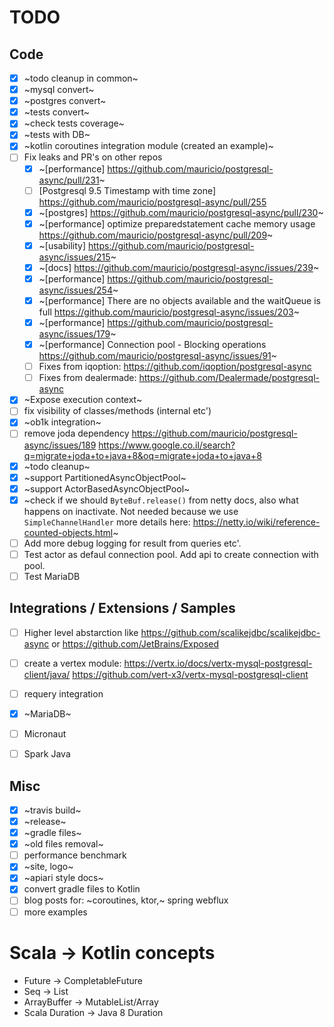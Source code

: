 # TODO

## Code

- [X] ~todo cleanup in common~
- [X] ~mysql convert~
- [X] ~postgres convert~
- [X] ~tests convert~
- [X] ~check tests coverage~
- [X] ~tests with DB~
- [X] ~kotlin coroutines integration module (created an example)~
- [ ] Fix leaks and PR's on other repos
  - [X] ~[performance] https://github.com/mauricio/postgresql-async/pull/231~
  - [ ] [Postgresql 9.5 Timestamp with time zone] https://github.com/mauricio/postgresql-async/pull/255
  - [X] ~[postgres] https://github.com/mauricio/postgresql-async/pull/230~
  - [X] ~[performance] optimize preparedstatement cache memory usage https://github.com/mauricio/postgresql-async/pull/209~
  - [X] ~[usability] https://github.com/mauricio/postgresql-async/issues/215~
  - [X] ~[docs] https://github.com/mauricio/postgresql-async/issues/239~
  - [X] ~[performance] https://github.com/mauricio/postgresql-async/issues/254~
  - [X] ~[performance] There are no objects available and the waitQueue is full https://github.com/mauricio/postgresql-async/issues/203~
  - [X] ~[performance] https://github.com/mauricio/postgresql-async/issues/179~
  - [X] ~[performance] Connection pool - Blocking operations https://github.com/mauricio/postgresql-async/issues/91~
  - [ ] Fixes from iqoption: https://github.com/iqoption/postgresql-async
  - [ ] Fixes from dealermade: https://github.com/Dealermade/postgresql-async
- [X] ~Expose execution context~
- [ ] fix visibility of classes/methods (internal etc')
- [X] ~ob1k integration~
- [ ] remove joda dependency https://github.com/mauricio/postgresql-async/issues/189 https://www.google.co.il/search?q=migrate+joda+to+java+8&oq=migrate+joda+to+java+8
- [X] ~todo cleanup~
- [X] ~support PartitionedAsyncObjectPool~
- [X] ~support ActorBasedAsyncObjectPool~
- [X] ~check if we should `ByteBuf.release()` from netty docs, also what happens on inactivate. Not needed because we use `SimpleChannelHandler` more details here: https://netty.io/wiki/reference-counted-objects.html~
- [ ] Add more debug logging for result from queries etc'.
- [ ] Test actor as defaul connection pool. Add api to create connection with pool.
- [ ] Test MariaDB

## Integrations / Extensions / Samples

- [ ] Higher level abstarction like https://github.com/scalikejdbc/scalikejdbc-async or https://github.com/JetBrains/Exposed
- [ ] create a vertex module: https://vertx.io/docs/vertx-mysql-postgresql-client/java/ https://github.com/vert-x3/vertx-mysql-postgresql-client
- [ ] requery integration
- [X] ~MariaDB~
- [ ] Micronaut
- [ ] Spark Java


## Misc

- [X] ~travis build~
- [X] ~release~
- [X] ~gradle files~
- [X] ~old files removal~
- [ ] performance benchmark
- [X] ~site, logo~
- [X] ~apiari style docs~
- [X] convert gradle files to Kotlin
- [ ] blog posts for: ~coroutines, ktor,~ spring webflux
- [ ] more examples

# Scala -> Kotlin concepts

* Future -> CompletableFuture
* Seq -> List
* ArrayBuffer -> MutableList/Array
* Scala Duration -> Java 8 Duration
